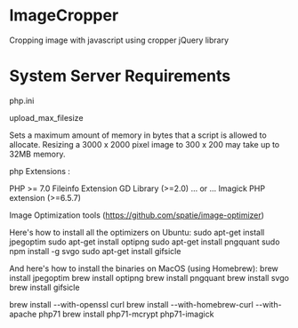 # ImageCropper
Cropping image with javascript using cropper jQuery library

# System Server Requirements

php.ini

upload_max_filesize

Sets a maximum amount of memory in bytes that a script is allowed to allocate. Resizing a 3000 x 2000 pixel image to 300 x 200 may take up to 32MB memory.


php Extensions : 

PHP >= 7.0
Fileinfo Extension
GD Library (>=2.0) … or …
Imagick PHP extension (>=6.5.7)

Image Optimization tools (https://github.com/spatie/image-optimizer)

Here's how to install all the optimizers on Ubuntu:
sudo apt-get install jpegoptim
sudo apt-get install optipng
sudo apt-get install pngquant
sudo npm install -g svgo
sudo apt-get install gifsicle

And here's how to install the binaries on MacOS (using Homebrew):
brew install jpegoptim
brew install optipng
brew install pngquant
brew install svgo
brew install gifsicle


brew install --with-openssl curl
brew install --with-homebrew-curl --with-apache php71
brew install php71-mcrypt php71-imagick


